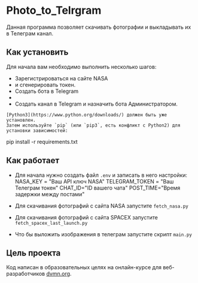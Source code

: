 # Photo_to_Telrgram

Данная программа позволяет скачивать фотографии и выкладывать их в Телеграм канал.

## Как установить 

Для начала вам необходимо выполнить несколько шагов:
- Зарегистрироваться на сайте NASA
- [](https://api.nasa.gov/) и сгенерировать токен.
- Cоздать бота в Telegram
- [](https://smmplanner.com/blog/otlozhennyj-posting-v-telegram/)
- Создать канал в Telegram и назначить бота Администратором.
```
[Python3](https://www.python.org/downloads/) должен быть уже установлен. 
Затем используйте `pip` (или `pip3`, есть конфликт с Python2) для установки зависимостей:
```
pip install -r requirements.txt


## Как работает
- Для начала нужно создать файл `.env` и записать в него настройки:
      NASA_KEY = "Ваш API ключ NASA"
      TELEGRAM_TOKEN = "Ваш Телеграм токен"
      CHAT_ID="ID вашего чата"
      POST_TIME="Время задержки между постами"
    
- Для скачивания фотографий с сайта NASA запустите `fetch_nasa.py`
- Для скачивания фотографий с сайта SPACEX запустите `fetch_spacex_last_launch.py`
- Что бы выложить изображения в телеграм запустите скрипт `main.py`

## Цель проекта

Код написан в образовательных целях на онлайн-курсе для веб-разработчиков [dvmn.org](https://dvmn.org/).


